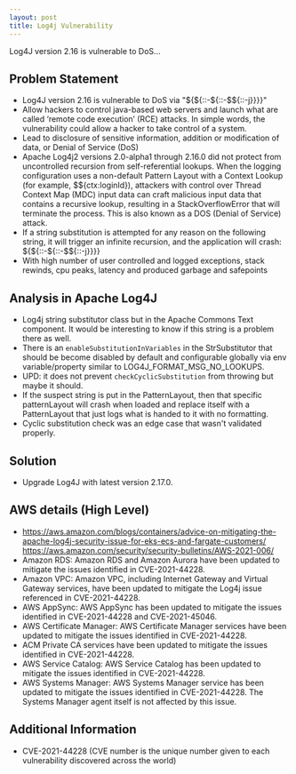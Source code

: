 ```yaml
---
layout: post
title: Log4j Vulnerability
---
```


Log4J version 2.16 is vulnerable to DoS...

## Problem Statement

- Log4J version 2.16 is vulnerable to DoS via "${${::-${::-$${::-j}}}}"
- Allow hackers to control java-based web servers and launch what are called ‘remote code execution’ (RCE) attacks. In simple words, the vulnerability could allow a hacker to take control of a system.
- Lead to disclosure of sensitive information, addition or modification of data, or Denial of Service (DoS)
- Apache Log4j2 versions 2.0-alpha1 through 2.16.0 did not protect from uncontrolled recursion from self-referential lookups. When the logging configuration uses a non-default Pattern Layout with a Context Lookup (for example, $${ctx:loginId}), attackers with control over Thread Context Map (MDC) input data can craft malicious input data that contains a recursive lookup, resulting in a StackOverflowError that will terminate the process. This is also known as a DOS (Denial of Service) attack.
- If a string substitution is attempted for any reason on the following string, it will trigger an infinite recursion, and the application will crash: ${${::-${::-$${::-j}}}}
- With high number of user controlled and logged exceptions, stack rewinds, cpu peaks, latency and produced garbage and safepoints

## Analysis in Apache Log4J
- Log4j string substitutor class but in the Apache Commons Text component. It would be interesting to know if this string is a problem there as well.
- There is an `enableSubstitutionInVariables` in the StrSubstitutor that should be become disabled by default and configurable globally via env variable/property similar to LOG4J_FORMAT_MSG_NO_LOOKUPS.
- UPD: it does not prevent `checkCyclicSubstitution` from throwing but maybe it should.
- If the suspect string is put in the PatternLayout, then that specific patternLayout will crash when loaded and replace itself with a PatternLayout that just logs what is handed to it with no formatting.
- Cyclic substitution check was an edge case that wasn't validated properly.

## Solution
- Upgrade Log4J with latest version 2.17.0.

## AWS details (High Level)
- https://aws.amazon.com/blogs/containers/advice-on-mitigating-the-apache-log4j-security-issue-for-eks-ecs-and-fargate-customers/
https://aws.amazon.com/security/security-bulletins/AWS-2021-006/
- Amazon RDS: Amazon RDS and Amazon Aurora have been updated to mitigate the issues identified in CVE-2021-44228.
- Amazon VPC: Amazon VPC, including Internet Gateway and Virtual Gateway services, have been updated to mitigate the Log4j issue referenced in CVE-2021-44228.
- AWS AppSync: AWS AppSync has been updated to mitigate the issues identified in CVE-2021-44228 and CVE-2021-45046.
- AWS Certificate Manager: AWS Certificate Manager services have been updated to mitigate the issues identified in CVE-2021-44228.
- ACM Private CA services have been updated to mitigate the issues identified in CVE-2021-44228.
- AWS Service Catalog: AWS Service Catalog has been updated to mitigate the issues identified in CVE-2021-44228.
- AWS Systems Manager: AWS Systems Manager service has been updated to mitigate the issues identified in CVE-2021-44228. The Systems Manager agent itself is not affected by this issue.

## Additional Information
- CVE-2021-44228 (CVE number is the unique number given to each vulnerability discovered across the world)